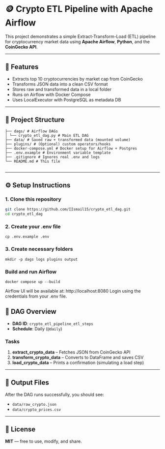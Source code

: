 # 🪙 Crypto ETL Pipeline with Apache Airflow

This project demonstrates a simple Extract-Transform-Load (ETL) pipeline for cryptocurrency market data using **Apache Airflow**, **Python**, and the **CoinGecko API**.

---

## 🚀 Features

- Extracts top 10 cryptocurrencies by market cap from CoinGecko
- Transforms JSON data into a clean CSV format
- Stores raw and transformed data in a local folder
- Runs on Airflow with Docker Compose
- Uses LocalExecutor with PostgreSQL as metadata DB

---

## 📁 Project Structure

```
├── dags/ # Airflow DAGs
│ └── crypto_etl_dag.py # Main ETL DAG
├── data/ # Saved raw + transformed data (mounted volume)
├── plugins/ # (Optional) custom operators/hooks
├── docker-compose.yml # Docker setup for Airflow + Postgres
├── .env.example # Environment variable template
├── .gitignore # Ignores real .env and logs
└── README.md # This file


```
---

## ⚙️ Setup Instructions

### 1. Clone this repository

```bash
git clone https://github.com/IIsmail15/crypto_etl_dag.git
cd crypto_etl_dag
```

 ### 2. Create your .env file
 

```
cp .env.example .env

```

### 3. Create necessary folders


```
mkdir -p dags logs plugins output

```

###  Build and run Airflow


```
docker compose up --build

```
Airflow UI will be available at: http://localhost:8080
Login using the credentials from your .env file.

## 📅 DAG Overview

- **DAG ID**: `crypto_etl_pipeline_etl_steps`
- **Schedule**: Daily (`@daily`)

### Tasks

1. **extract_crypto_data** – Fetches JSON from CoinGecko API  
2. **transform_crypto_data** – Converts to DataFrame and saves CSV  
3. **load_crypto_data** – Prints a confirmation (simulating a load step)

---

## 📂 Output Files

After the DAG runs successfully, you should see:

- `data/raw_crypto.json`
- `data/crypto_prices.csv`

---

## 📜 License

**MIT** — free to use, modify, and share.
